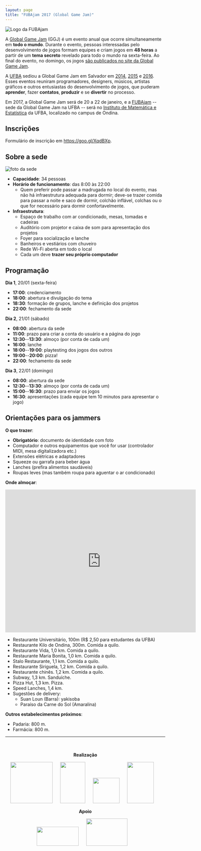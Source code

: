 ```yaml
---
layout: page
title: "FUBAjam 2017 (Global Game Jam)"
---
```


![Logo da FUBAjam]({{site.baseurl}}/images/fubajam.png)

A [Global Game Jam](http://globalgamejam.org/) (GGJ) é um evento anual que ocorre simultaneamente em **todo o mundo**. Durante o evento, pessoas interessadas pelo desenvolvimento de jogos formam equipes e criam jogos em **48 horas** a partir de um **tema secreto** revelado para todo o mundo na sexta-feira. Ao final do evento, no domingo, os jogos [são publicados no site da Global Game Jam](http://globalgamejam.org/games).

A [UFBA](https://www.ufba.br/) sediou a Global Game Jam em Salvador em [2014](http://globalgamejam.org/2014/jam-sites/fubajam), [2015](http://globalgamejam.org/2015/jam-sites/global-bind-jam) e [2016](http://globalgamejam.org/2016/jam-sites/global-bind-jam). Esses eventos reuniram programadores, designers, músicos, artistas gráficos e outros entusiastas do desenvolvimento de jogos, que puderam **aprender**, fazer **contatos**, **produzir** e se **divertir** no processo.

Em 2017, a Global Game Jam será de 20 a 22 de janeiro, e a [FUBAjam](http://globalgamejam.org/2017/jam-sites/fubajam) -- sede da Global Game Jam na UFBA -- será no [Instituto de Matemática e Estatística](https://www.google.com.br/maps/place/Instituto+de+Matem%C3%A1tica+da+UFBA/@-13.0013263,-38.5078619,19.3z/data=!4m5!3m4!1s0x716049fbfc20d8b:0x5a3ed51534624abc!8m2!3d-13.0011694!4d-38.5073858?hl=en) da UFBA, localizado no campus de Ondina.

## Inscrições

Formulário de inscrição em <https://goo.gl/XqdBXp>.

## Sobre a sede

![foto da sede]({{site.baseurl}}/images/fubajam-local.jpg)

- **Capacidade**: 34 pessoas
- **Horário de funcionamento**: das 8:00 às 22:00
  - Quem preferir pode passar a madrugada no local do evento, mas não há infraestrutura adequada para dormir; deve-se trazer comida para passar a noite e saco de dormir, colchão inflável, colchas ou o que for necessário para dormir confortavelmente.
- **Infraestrutura**:
  - Espaço de trabalho com ar condicionado, mesas, tomadas e cadeiras
  - Auditório com projetor e caixa de som para apresentação dos projetos
  - Foyer para socialização e lanche
  - Banheiros e vestiários com chuveiro
  - Rede Wi-Fi aberta em todo o local
  - Cada um deve **trazer seu próprio computador**

## Programação

**Dia 1**, 20/01 (sexta-feira)

- **17:00**: credenciamento
- **18:00**: abertura e divulgação do tema
- **18:30**: formação de grupos, lanche e definição dos projetos
- **22:00**: fechamento da sede

**Dia 2**, 21/01 (sábado)

- **08:00**: abertura da sede
- **11:00**: prazo para criar a conta do usuário e a página do jogo
- **12:30**--**13:30**: almoço (por conta de cada um)
- **16:00**: lanche
- **18:00**--**19:00**: playtesting dos jogos dos outros
- **19:00**--**20:00**: pizza!
- **22:00**: fechamento da sede

**Dia 3**, 22/01 (domingo)

- **08:00**: abertura da sede
- **12:30**--**13:30**: almoço (por conta de cada um)
- **15:00**--**16:30**: prazo para enviar os jogos
- **16:30**: apresentações (cada equipe tem 10 minutos para apresentar o jogo)

## Orientações para os jammers

**O que trazer**:

- **Obrigatório**: documento de identidade com foto
- Computador e outros equipamentos que você for usar (controlador MIDI, mesa digitalizadora etc.)
- Extensões elétricas e adaptadores
- Squeeze ou garrafa para beber água
- Lanches (prefira alimentos saudáveis)
- Roupas leves (mas também roupa para aguentar o ar condicionado)

**Onde almoçar**:

<center><iframe src="https://www.google.com/maps/embed?pb=!1m12!1m8!1m3!1d7774.881229805674!2d-38.512951!3d-13.0075895!3m2!1i1024!2i768!4f13.1!2m1!1srestaurants+near+Instituto+de+Biologia+da+UFBA+-+Campus+Ondina%2C+Salvador+-+State+of+Bahia!5e0!3m2!1sen!2sbr!4v1483902428766" width="600" height="450" frameborder="0" style="border:0" allowfullscreen></iframe></center>

- Restaurante Universitário, 100m (R$ 2,50 para estudantes da UFBA)
- Restaurante Kilo de Ondina, 300m. Comida a quilo.
- Restaurante Vida, 1,0 km. Comida a quilo.
- Restaurante Maria Bonita, 1,0 km. Comida a quilo.
- Stalo Restaurante, 1,1 km. Comida a quilo.
- Restaurante Siriguela, 1,2 km. Comida a quilo.
- Restaurante chinês. 1,2 km. Comida a quilo.
- Subway, 1,3 km. Sanduíche.
- Pizza Hut, 1,3 km. Pizza.
- Speed Lanches, 1,4 km.
- Sugestões de delivery:
  - Suan Loun (Barra): yakisoba
  - Paraíso da Carne do Sol (Amaralina)

**Outros estabelecimentos próximos**:

- Padaria: 800 m.
- Farmácia: 800 m.

------------

<div style="text-align: center; padding-top: 20px;">

<p><strong>Realização</strong></p>

<p>
<a style="padding-right: 20px;" href="http://indigente.ufba.br/"><img src="{{site.baseurl}}/images/logo-indigente.png" width="133" height="130" /></a>
<a style="padding-right: 20px;" href="http://www.dcc.ufba.br/"><img src="{{site.baseurl}}/images/logo-dcc.png" width="79" height="130" /></a>
<a style="padding-right: 20px;" href="http://www.im.ufba.br/"><img src="{{site.baseurl}}/images/logo-ime.gif" width="84" height="80" /></a>
<a style="padding-right: 20px;" href="http://www.ufba.br/"><img src="{{site.baseurl}}/images/logo-ufba.png" width="84" height="130" /></a>
</p>

<p><strong>Apoio</strong></p>

<p>
<a style="padding-right: 20px;" href="https://sti.ufba.br/"><img src="{{site.baseurl}}/images/logo-sti.png" width="132" height="60" /></a>
<a style="padding-right: 20px;" href="https://www.facebook.com/bahiaindiedev/"><img src="{{site.baseurl}}/images/logo-bind.png" width="130" height="86" /></a>
</p>

</div>
